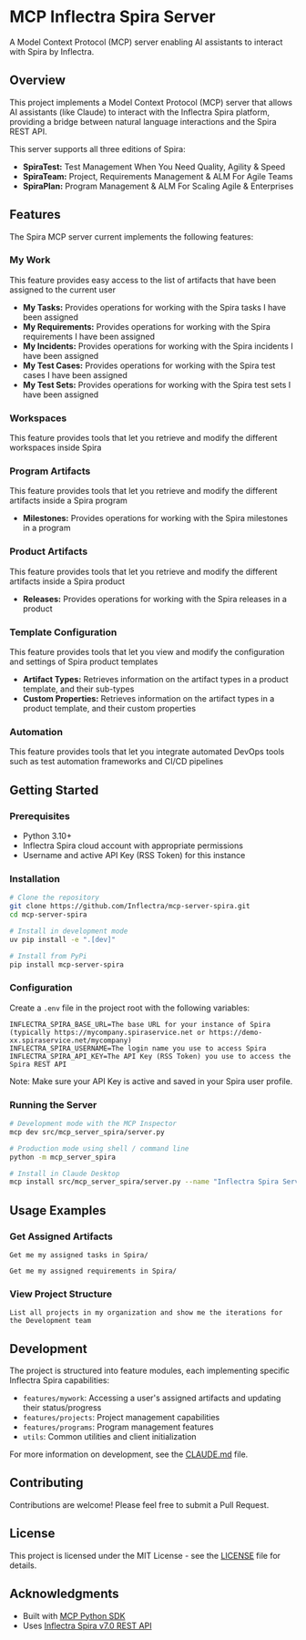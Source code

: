 # MCP Inflectra Spira Server
A Model Context Protocol (MCP) server enabling AI assistants to interact with Spira by Inflectra.

## Overview
This project implements a Model Context Protocol (MCP) server that allows AI assistants (like Claude) to interact with the Inflectra Spira platform, providing a bridge between natural language interactions and the Spira REST API.

This server supports all three editions of Spira:
- **SpiraTest:** Test Management When You Need Quality, Agility & Speed 
- **SpiraTeam:** Project, Requirements Management & ALM For Agile Teams 
- **SpiraPlan:** Program Management & ALM For Scaling Agile & Enterprises   


## Features
The Spira MCP server current implements the following features:

### My Work
This feature provides easy access to the list of artifacts that have been assigned to the current user

- **My Tasks:** Provides operations for working with the Spira tasks I have been assigned
- **My Requirements:** Provides operations for working with the Spira requirements I have been assigned
- **My Incidents:** Provides operations for working with the Spira incidents I have been assigned
- **My Test Cases:** Provides operations for working with the Spira test cases I have been assigned
- **My Test Sets:** Provides operations for working with the Spira test sets I have been assigned

### Workspaces
This feature provides tools that let you retrieve and modify the different workspaces inside Spira

### Program Artifacts
This feature provides tools that let you retrieve and modify the different artifacts inside a Spira program

- **Milestones:** Provides operations for working with the Spira milestones in a program

### Product Artifacts
This feature provides tools that let you retrieve and modify the different artifacts inside a Spira product

- **Releases:** Provides operations for working with the Spira releases in a product

### Template Configuration
This feature provides tools that let you view and modify the configuration and settings of Spira product templates

- **Artifact Types:** Retrieves information on the artifact types in a product template, and their sub-types
- **Custom Properties:** Retrieves information on the artifact types in a product template, and their custom properties

### Automation
This feature provides tools that let you integrate automated DevOps tools such as test automation frameworks and CI/CD pipelines

## Getting Started

### Prerequisites

- Python 3.10+
- Inflectra Spira cloud account with appropriate permissions
- Username and active API Key (RSS Token) for this instance

### Installation

```bash
# Clone the repository
git clone https://github.com/Inflectra/mcp-server-spira.git
cd mcp-server-spira

# Install in development mode
uv pip install -e ".[dev]"

# Install from PyPi
pip install mcp-server-spira
```

### Configuration

Create a `.env` file in the project root with the following variables:

```
INFLECTRA_SPIRA_BASE_URL=The base URL for your instance of Spira (typically https://mycompany.spiraservice.net or https://demo-xx.spiraservice.net/mycompany)
INFLECTRA_SPIRA_USERNAME=The login name you use to access Spira
INFLECTRA_SPIRA_API_KEY=The API Key (RSS Token) you use to access the Spira REST API
```

Note: Make sure your API Key is active and saved in your Spira user profile.

### Running the Server

```bash
# Development mode with the MCP Inspector
mcp dev src/mcp_server_spira/server.py

# Production mode using shell / command line
python -m mcp_server_spira

# Install in Claude Desktop
mcp install src/mcp_server_spira/server.py --name "Inflectra Spira Server"
```

## Usage Examples

### Get Assigned Artifacts

```
Get me my assigned tasks in Spira/
```

```
Get me my assigned requirements in Spira/
```


### View Project Structure

```
List all projects in my organization and show me the iterations for the Development team
```

## Development

The project is structured into feature modules, each implementing specific Inflectra Spira capabilities:

- `features/mywork`: Accessing a user's assigned artifacts and updating their status/progress
- `features/projects`: Project management capabilities
- `features/programs`: Program management features
- `utils`: Common utilities and client initialization

For more information on development, see the [CLAUDE.md](CLAUDE.md) file.

## Contributing

Contributions are welcome! Please feel free to submit a Pull Request.

## License

This project is licensed under the MIT License - see the [LICENSE](LICENSE) file for details.

## Acknowledgments

- Built with [MCP Python SDK](https://github.com/modelcontextprotocol/python-sdk)
- Uses [Inflectra Spira v7.0 REST API](https://spiradoc.inflectra.com/Developers/API-Overview/)